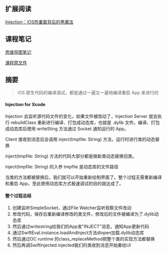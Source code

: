 ## 扩展阅读
[Injection：iOS热重载背后的黑魔法](https://juejin.im/entry/5b1f4c5f5188257d7c35e9d9)

## 课程笔记
[思维导图笔记](https://github.com/rogertan30/GeekTime/blob/master/iOS%E5%BC%80%E5%8F%91%E9%AB%98%E6%89%8B%E8%AF%BE/App%E5%A6%82%E4%BD%95%E9%80%9A%E8%BF%87%E6%B3%A8%E5%85%A5%E5%8A%A8%E6%80%81%E5%BA%93%E7%9A%84%E6%96%B9%E5%BC%8F%E5%AE%9E%E7%8E%B0%E6%9E%81%E9%80%9F%E7%BC%96%E8%AF%91%E8%B0%83%E8%AF%95/iOS%E5%BC%80%E5%8F%91%E9%AB%98%E6%89%8B%E8%AF%BE_withMarginNotes.pdf)

[课程原文件](https://github.com/rogertan30/GeekTime/blob/master/iOS%E5%BC%80%E5%8F%91%E9%AB%98%E6%89%8B%E8%AF%BE/App%E5%A6%82%E4%BD%95%E9%80%9A%E8%BF%87%E6%B3%A8%E5%85%A5%E5%8A%A8%E6%80%81%E5%BA%93%E7%9A%84%E6%96%B9%E5%BC%8F%E5%AE%9E%E7%8E%B0%E6%9E%81%E9%80%9F%E7%BC%96%E8%AF%91%E8%B0%83%E8%AF%95/06%E4%B8%A8App%20%E5%A6%82%E4%BD%95%E9%80%9A%E8%BF%87%E6%B3%A8%E5%85%A5%E5%8A%A8%E6%80%81%E5%BA%93%E7%9A%84%E6%96%B9%E5%BC%8F%E5%AE%9E%E7%8E%B0%E6%9E%81%E9%80%9F%E7%BC%96%E8%AF%91%E8%B0%83%E8%AF%95%EF%BC%9F.html)

## 摘要

> iOS 原生代码的编译调试，都是通过一遍又一遍地编译重启 App 来进行的

#### Injection for Xcode

Injection 会监听源代码文件的变化，如果文件被改动了，Injection Server 就会执行 rebuildClass 重新进行编译、打包成动态库，也就是 .dylib 文件。编译、打包成动态库后使用 writeSting 方法通过 Socket 通知运行的 App。

Client 接收到消息后会调用 inject(tmpfile: String) 方法，运行时进行类的动态替换

inject(tmpfile: String) 方法的代码大部分都是做新类动态替换旧类。

inject(tmpfile: String) 的入参 tmpfile 是动态库的文件路径

当类的方法都被替换后，我们就可以开始重新绘制界面了。整个过程无需重新编译和重启 App，至此使用动态库方式极速调试的目的就达成了。


#### 整个过程总结

1. 创建监听SimpleSocket，通过File Watcher监听观察文件改动
2. 修改代码，保存后重新编译修改的类文件，修改后的文件被编译为了.dylib动态库
3. 然后通过writestring给我们的App发"INJECT"消息，通知App更新代码
4. 通过SwiftEval.instance.loadAndInject方法dlopen加载.dylib动态库
5. 然后通过OC runtime 的class_replaceMethod把整个类的实现方法都替换
6. 然后再调SwiftInjected.injected我们的类收到消息开始重绘UI

